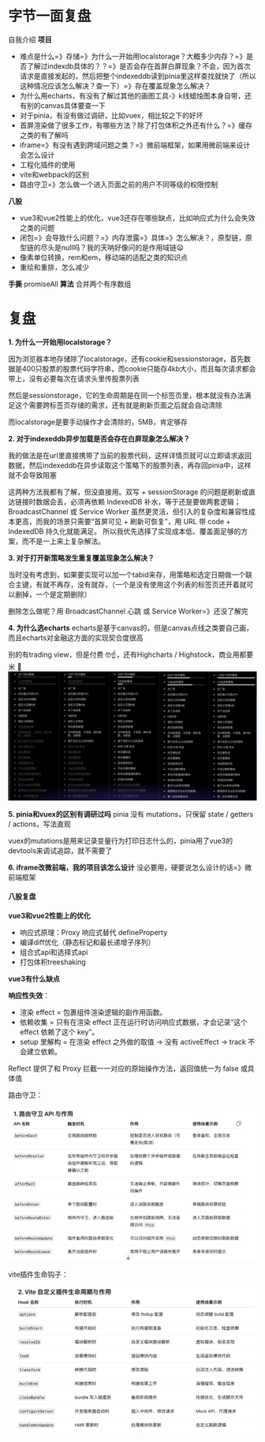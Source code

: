 # 字节一面复盘
自我介绍
**项目**
- 难点是什么=》存储=》为什么一开始用localstorage？大概多少内存？=》是否了解过indexdb具体的？？=》是否会存在首屏白屏现象？不会，因为首次请求是直接发起的，然后把整个indexeddb读到pinia里这样查找就快了（所以这种情况应该怎么解决？查一下）=》存在覆盖现象怎么解决？
- 为什么用echarts，有没有了解过其他的画图工具-》k线蜡烛图本身自带，还有别的canvas具体要查一下
- 对于pinia，有没有做过调研，比如vuex，相比较之下的好坏
- 首屏渲染做了很多工作，有哪些方法？除了打包体积之外还有什么？=》缓存之类的有了解吗
- iframe=》有没有遇到跨域问题之类？=》微前端框架，如果用微前端来设计会怎么设计
- 工程化插件的使用
- vite和webpack的区别
- 路由守卫=》怎么做一个进入页面之前的用户不同等级的权限控制

**八股**
- vue3和vue2性能上的优化，vue3还存在哪些缺点，比如响应式为什么会失效之类的问题
- 闭包=》会导致什么问题？=》内存泄露=》具体=》怎么解决？，原型链，原型链的尽头是null吗？我的天呐好像问的是作用域链😦
- 像素单位转换，rem和em，移动端的适配之类的知识点
- 重绘和重排，怎么减少

**手撕**
promiseAll
**算法**
合并两个有序数组


# 复盘
**1. 为什么一开始用localstorage？**

因为浏览器本地存储除了localstorage，还有cookie和sessionstorage，首先数据是400只股票的股票代码字符串，而cookie只能存4kb大小，而且每次请求都会带上，没有必要每次在请求头里传股票列表

然后是sessionstorage，它的生命周期是在同一个标签页里，根本就没有办法满足这个需要跨标签页存储的需求，还有就是刷新页面之后就会自动清除

而localstorage是要手动操作才会清除的，5MB，肯定够存

**2. 对于indexeddb异步加载是否会存在白屏现象怎么解决？**

我的做法是在url里直接携带了当前的股票代码，这样详情页就可以立即请求返回数据，然后indexeddb在异步读取这个策略下的股票列表，再存回pinia中，这样就不会导致阻塞

这两种方法我都有了解，但没直接用。双写 + sessionStorage 的问题是刷新或直达链接时数据会丢，必须再依赖 IndexedDB 补水，等于还是要做两套逻辑；BroadcastChannel 或 Service Worker 虽然更灵活，但引入的复杂度和兼容性成本更高，而我的场景只需要“首屏可见 + 刷新可恢复”，用 URL 带 code + IndexedDB 持久化就能满足。
所以我优先选择了实现成本低、覆盖面足够的方案，而不是一上来上复杂解法。

**3. 对于打开新策略发生重复覆盖现象怎么解决？**

当时没有考虑到，如果要实现可以加一个tabid来存，用策略和选定日期做一个联合主键，有就不再存，没有就存，（一个是没有使用这个列表的标签页还开着就可以删掉，一个是定期删除）

删除怎么做呢？用 BroadcastChannel 心跳 或 Service Worker=》还没了解完

**4. 为什么选echarts**
echarts是基于canvas的，但是canvas点线之类要自己画，而且echarts对金融这方面的实现契合度很高

别的有trading view，但是付费 🤓☝️，还有Highcharts / Highstock，商业用都要米 🤕
![alt text](image-36.png)

**5. pinia和vuex的区别有调研过吗**
pinia 没有 mutations，只保留 state / getters / actions，写法直观

vuex的mutations是用来记录变量行为打印日志什么的，pinia用了vue3的devtools来调试追踪，就不需要了

**6. iframe改微前端，我的项目该怎么设计**
没必要用，硬要说怎么设计的话=》微前端框架

#### 八股复盘
**vue3和vue2性能上的优化**
- 响应式原理：Proxy 响应式替代 defineProperty
- 编译diff优化（静态标记和最长递增子序列）
- 组合式api和选择式api
- 打包体积treeshaking

**vue3有什么缺点**

**响应性失效**：

- 渲染 effect = 包裹组件渲染逻辑的副作用函数。
- 依赖收集 = 只有在渲染 effect 正在运行时访问响应式数据，才会记录“这个 effect 依赖了这个 key”。
- setup 里解构 = 在渲染 effect 之外做的取值 → 没有 activeEffect → track 不会建立依赖。

Reflect 提供了和 Proxy 拦截一一对应的原始操作方法，返回值统一为 false 或具体值

路由守卫：

![alt text](image-37.png)

vite插件生命钩子：

![alt text](image-38.png)
